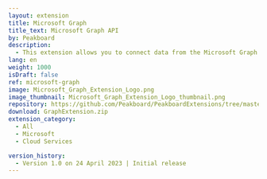 ```yaml
---
layout: extension
title: Microsoft Graph
title_text: Microsoft Graph API
by: Peakboard
description: 
  - This extension allows you to connect data from the Microsoft Graph API as a data source in Peakboard and thus read data from various Microsoft 365 products. For example, you can display your calendar or Emails on your dashboard and create calendar entries or send Emails via an interactive dashboard.
lang: en
weight: 1000
isDraft: false
ref: microsoft-graph
image: Microsoft_Graph_Extension_Logo.png
image_thumbnail: Microsoft_Graph_Extension_Logo_thumbnail.png
repository: https://github.com/Peakboard/PeakboardExtensions/tree/master/GraphExtension
download: GraphExtension.zip
extension_category:
  - All
  - Microsoft
  - Cloud Services

version_history:
  - Version 1.0 on 24 April 2023 | Initial release
---
```


